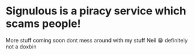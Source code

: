 # Signulous is a piracy service which scams people!

More stuff coming soon dont mess around with my stuff Neil 😁 definitely not a doxbin
